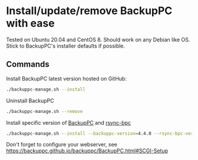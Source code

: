 # Install/update/remove BackupPC with ease

Tested on Ubuntu 20.04 and CentOS 8. Should work on any Debian like OS.
Stick to BackupPC's installer defaults if possible.

## Commands

Install BackupPC latest version hosted on GitHub:

```bash
./backuppc-manage.sh --install
```

Uninstall BackupPC

```bash
./backuppc-manage.sh --remove
```

Install specific version of [BackupPC](https://github.com/backuppc/backuppc/releases) and [rsync-bpc](https://github.com/backuppc/rsync-bpc/releases)

```bash
./backuppc-manage.sh --install --backuppc-version=4.4.0 --rsync-bpc-version=3.1.3.0
```

Don't forget to configure your webserver, see https://backuppc.github.io/backuppc/BackupPC.html#SCGI-Setup
